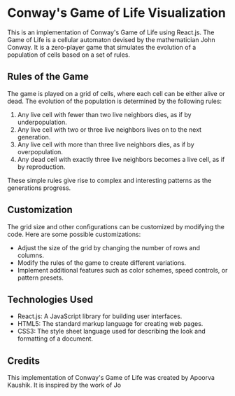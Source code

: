 # Conway's Game of Life Visualization

This is an implementation of Conway's Game of Life using React.js. The Game of Life is a cellular automaton devised by the mathematician John Conway. It is a zero-player game that simulates the evolution of a population of cells based on a set of rules.

## Rules of the Game

The game is played on a grid of cells, where each cell can be either alive or dead. The evolution of the population is determined by the following rules:

1. Any live cell with fewer than two live neighbors dies, as if by underpopulation.
2. Any live cell with two or three live neighbors lives on to the next generation.
3. Any live cell with more than three live neighbors dies, as if by overpopulation.
4. Any dead cell with exactly three live neighbors becomes a live cell, as if by reproduction.

These simple rules give rise to complex and interesting patterns as the generations progress.

## Customization

The grid size and other configurations can be customized by modifying the code. Here are some possible customizations:

- Adjust the size of the grid by changing the number of rows and columns.
- Modify the rules of the game to create different variations.
- Implement additional features such as color schemes, speed controls, or pattern presets.

## Technologies Used

- React.js: A JavaScript library for building user interfaces.
- HTML5: The standard markup language for creating web pages.
- CSS3: The style sheet language used for describing the look and formatting of a document.

## Credits

This implementation of Conway's Game of Life was created by Apoorva Kaushik. It is inspired by the work of Jo
